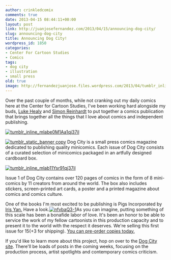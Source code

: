 ```yaml
---
author: crinkledcomix
comments: true
date: 2013-04-15 08:44:11+00:00
layout: post
link: http://juanjosefernandez.com/2013/04/15/announcing-dog-city/
slug: announcing-dog-city
title: Announcing Dog City!
wordpress_id: 1850
categories:
- Center For Cartoon Studies
- Comics
tags:
- dog city
- illustration
- small press
old: true
image: http://fernandezjuanjose.files.wordpress.com/2013/04/tumblr_inline_mlabe0m1aa1qj37il.png
---
```

Over the past couple of months, while not cranking out my daily comics here at the Center for Cartoon Studies, I've been working hard alongside my buds, [Luke Healy](http://lukewhealy.com/) and [Simon Reinhardt](http://simonmreinhardt.tumblr.com/) to put together a comics publication that brings together all the things that I love about comics and independent publishing.
<!--more-->
[![tumblr_inline_mlabe0M1Aa1qj37il](http://fernandezjuanjose.files.wordpress.com/2013/04/tumblr_inline_mlabe0m1aa1qj37il.png)](http://fernandezjuanjose.files.wordpress.com/2013/04/tumblr_inline_mlabe0m1aa1qj37il.png)



[![tumblr_static_banner copy](http://fernandezjuanjose.files.wordpress.com/2013/04/tumblr_static_banner-copy.jpg?w=590)](http://www.dogcitypress.com/)
Dog City is a small press comics magazine dedicated to publishing quality minicomics. Each issue of Dog City consists of a curated selection of minicomics packaged in an artfully designed cardboard box.


[![tumblr_inline_mlab11Ysr91qj37il](http://fernandezjuanjose.files.wordpress.com/2013/04/tumblr_inline_mlab11ysr91qj37il.png)](http://www.dogcitypress.com/)


Issue 1 of Dog City contains over 120 pages of comics in the form of 8 mini-comics by 11 creators from around the world. The box also includes stickers, screen-printed art cards, a poster and a printed magazine about comics and comics culture.

One of the books I'm most excited to be publishing is Pigs Incorporated by [Iris Yan.](http://pigsinmaputo.blogspot.com/) Have a look.[![nfvbaQ3-1](http://fernandezjuanjose.files.wordpress.com/2013/04/nfvbaq3-1.gif)](http://www.dogcitypress.com/post/48028000089/behind-the-scenes-pigs-incorporated-by-iris-yan)As you can imagine, putting something of this scale has been a bonafide labor of love. It's been an honor to be able to service the work of my fellow cartoonists in this production capacity and to present it to the world with the respect it deserves. We're selling this first issue for $15(+$3 for shipping). [You can pre-order copies today.](https://gumroad.com/l/EXZj)

If you'd like to learn more about this project, hop on over to the [Dog City site](http://www.dogcitypress.com/). There'll be loads of posts in the coming weeks, focusing on the production process, artist spotlights and contemporary comics criticism.
